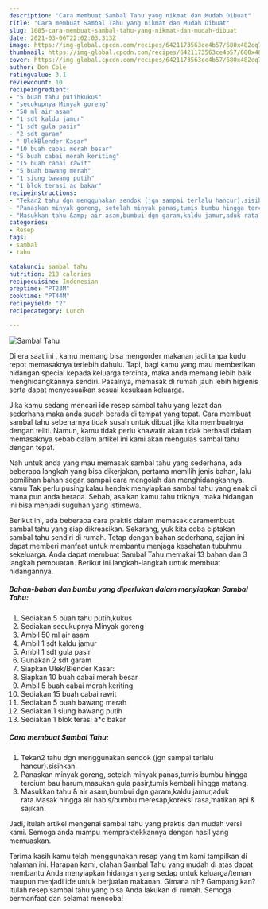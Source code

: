 ```yaml
---
description: "Cara membuat Sambal Tahu yang nikmat dan Mudah Dibuat"
title: "Cara membuat Sambal Tahu yang nikmat dan Mudah Dibuat"
slug: 1085-cara-membuat-sambal-tahu-yang-nikmat-dan-mudah-dibuat
date: 2021-03-06T22:02:03.313Z
image: https://img-global.cpcdn.com/recipes/6421173563ce4b57/680x482cq70/sambal-tahu-foto-resep-utama.jpg
thumbnail: https://img-global.cpcdn.com/recipes/6421173563ce4b57/680x482cq70/sambal-tahu-foto-resep-utama.jpg
cover: https://img-global.cpcdn.com/recipes/6421173563ce4b57/680x482cq70/sambal-tahu-foto-resep-utama.jpg
author: Don Cole
ratingvalue: 3.1
reviewcount: 10
recipeingredient:
- "5 buah tahu putihkukus"
- "secukupnya Minyak goreng"
- "50 ml air asam"
- "1 sdt kaldu jamur"
- "1 sdt gula pasir"
- "2 sdt garam"
- " UlekBlender Kasar"
- "10 buah cabai merah besar"
- "5 buah cabai merah keriting"
- "15 buah cabai rawit"
- "5 buah bawang merah"
- "1 siung bawang putih"
- "1 blok terasi ac bakar"
recipeinstructions:
- "Tekan2 tahu dgn menggunakan sendok (jgn sampai terlalu hancur).sisihkan."
- "Panaskan minyak goreng, setelah minyak panas,tumis bumbu hingga tercium bau harum,masukan gula pasir,tumis kembali hingga matang."
- "Masukkan tahu &amp; air asam,bumbui dgn garam,kaldu jamur,aduk rata.Masak hingga air habis/bumbu meresap,koreksi rasa,matikan api &amp; sajikan."
categories:
- Resep
tags:
- sambal
- tahu

katakunci: sambal tahu 
nutrition: 218 calories
recipecuisine: Indonesian
preptime: "PT23M"
cooktime: "PT44M"
recipeyield: "2"
recipecategory: Lunch

---
```



![Sambal Tahu](https://img-global.cpcdn.com/recipes/6421173563ce4b57/680x482cq70/sambal-tahu-foto-resep-utama.jpg)

Di era  saat ini , kamu memang bisa mengorder makanan jadi tanpa kudu repot memasaknya terlebih dahulu. Tapi, bagi kamu yang mau memberikan hidangan special kepada keluarga tercinta, maka anda memang lebih baik menghidangkannya sendiri. Pasalnya, memasak di rumah jauh lebih higienis serta dapat menyesuaikan sesuai kesukaan keluarga.

Jika kamu sedang mencari ide resep sambal tahu yang lezat dan sederhana,maka anda sudah berada di tempat yang tepat. Cara membuat sambal tahu  sebenarnya tidak susah untuk dibuat jika kita membuatnya dengan teliti. Namun, kamu tidak perlu khawatir akan tidak berhasil dalam memasaknya 
sebab dalam artikel ini kami akan mengulas sambal tahu dengan tepat.  



Nah untuk anda yang mau memasak sambal tahu yang sederhana, ada beberapa langkah yang bisa dikerjakan, pertama memilih jenis bahan, lalu pemilihan bahan segar, sampai cara mengolah dan menghidangkannya. kamu Tak perlu pusing kalau hendak menyiapkan sambal tahu yang enak di mana pun anda berada. Sebab, asalkan kamu  tahu triknya, maka hidangan ini bisa menjadi suguhan yang istimewa.

Berikut ini, ada beberapa cara praktis  dalam memasak caramembuat sambal tahu yang siap dikreasikan. Sekarang, yuk kita coba ciptakan sambal tahu sendiri di rumah. Tetap dengan bahan sederhana, sajian ini dapat memberi manfaat untuk membantu menjaga kesehatan tubuhmu sekeluarga. Anda dapat membuat Sambal Tahu memakai 13 bahan dan 3 langkah pembuatan. Berikut ini langkah-langkah untuk membuat hidangannya.

<!--inarticleads1-->

##### Bahan-bahan dan bumbu yang diperlukan dalam menyiapkan Sambal Tahu:

1. Sediakan 5 buah tahu putih,kukus
1. Sediakan secukupnya Minyak goreng
1. Ambil 50 ml air asam
1. Ambil 1 sdt kaldu jamur
1. Ambil 1 sdt gula pasir
1. Gunakan 2 sdt garam
1. Siapkan  Ulek/Blender Kasar:
1. Siapkan 10 buah cabai merah besar
1. Ambil 5 buah cabai merah keriting
1. Sediakan 15 buah cabai rawit
1. Sediakan 5 buah bawang merah
1. Sediakan 1 siung bawang putih
1. Sediakan 1 blok terasi a*c bakar




<!--inarticleads2-->

##### Cara membuat Sambal Tahu:

1. Tekan2 tahu dgn menggunakan sendok (jgn sampai terlalu hancur).sisihkan.
1. Panaskan minyak goreng, setelah minyak panas,tumis bumbu hingga tercium bau harum,masukan gula pasir,tumis kembali hingga matang.
1. Masukkan tahu &amp; air asam,bumbui dgn garam,kaldu jamur,aduk rata.Masak hingga air habis/bumbu meresap,koreksi rasa,matikan api &amp; sajikan.




Jadi, itulah artikel mengenai  sambal tahu  yang praktis dan mudah versi kami. Semoga anda mampu mempraktekkannya dengan hasil yang memuaskan. 

Terima kasih kamu telah menggunakan resep yang tim kami tampilkan di halaman ini. Harapan kami, olahan  Sambal Tahu yang mudah di atas dapat membantu Anda menyiapkan hidangan yang sedap untuk keluarga/teman maupun menjadi ide untuk berjualan makanan. Gimana nih? Gampang kan? Itulah resep sambal tahu yang bisa Anda lakukan di rumah. Semoga bermanfaat dan selamat mencoba!

